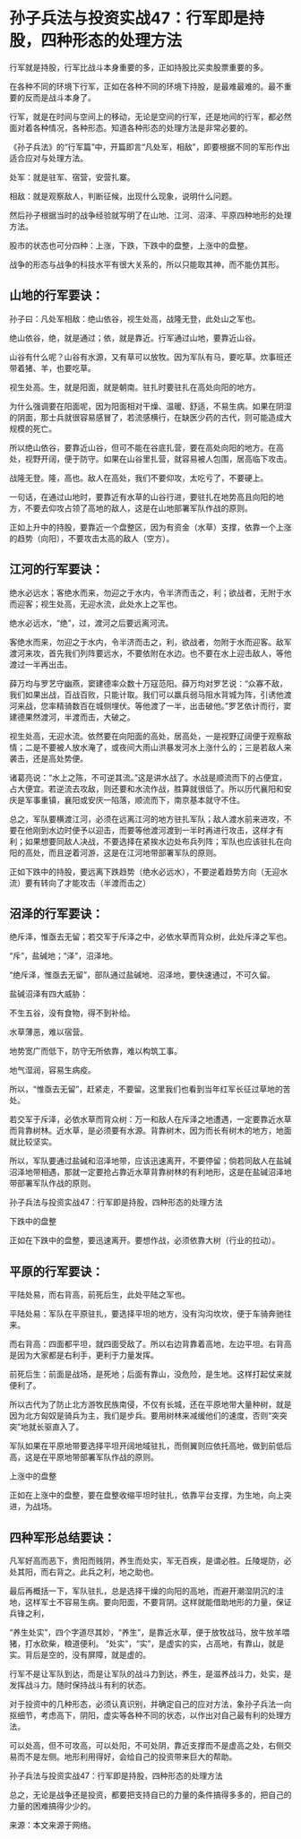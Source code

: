 # 孙子兵法与投资实战47：行军即是持股，四种形态的处理方法

行军就是持股，行军比战斗本身重要的多，正如持股比买卖股票重要的多。

在各种不同的环境下行军，正如在各种不同的环境下持股，是最难最难的。最不重要的反而是战斗本身了。

行军，就是在时间与空间上的移动，无论是空间的行军，还是地间的行军，都必然面对着各种情况，各种形态。知道各种形态的处理方法是非常必要的。

《孙子兵法》的“行军篇”中，开篇即言“凡处军，相敌”，即要根据不同的军形作出适合应对与处理方法。

处军：就是驻军、宿营，安营扎寨。

相敌：就是观察敌人，判断征候，出现什么现象，说明什么问题。

然后孙子根据当时的战争经验就写明了在山地、江河、沼泽、平原四种地形的处理方法。

股市的状态也可分四种：上涨，下跌，下跌中的盘整，上涨中的盘整。

战争的形态与战争的科技水平有很大关系的，所以只能取其神，而不能仿其形。

## 山地的行军要诀：
孙子曰：凡处军相敌：绝山依谷，视生处高，战隆无登，此处山之军也。

绝山依谷，绝，就是通过；依，就是靠近。行军通过山地，要靠近山谷。

山谷有什么呢？山谷有水源，又有草可以放牧。因为军队有马，要吃草。炊事班还带着猪、羊，也要吃草。

视生处高。生，就是阳面，就是朝南。驻扎时要驻扎在高处向阳的地方。

为什么强调要在阳面呢，因为阳面相对干燥、温暖、舒适，不易生病。如果在阴湿的阴面，那士兵就很容易感冒了，若流感横行，在缺医少药的古代，则可能造成大规模的死亡。

所以绝山依谷，要靠近山谷，但可不能在谷底扎营，要在高处向阳的地方。在高处，视野开阔，便于防守。如果在山谷里扎营，就容易被人包围，居高临下攻击。

战隆无登。隆，高也。敌人在高处，我们不要仰攻，太吃亏了，不要硬上。

一句话，在通过山地时，要靠近有水草的山谷行进，要驻扎在地势高且向阳的地方，不要去仰攻占领了高地的敌人，这是在山地部署军队作战的原则。


正如上升中的持股，要靠近一个盘整区，因为有资金（水草）支撑，依靠一个上涨的趋势（向阳），不要攻击太高的敌人（空方）。


## 江河的行军要诀：
绝水必远水；客绝水而来，勿迎之于水内，令半济而击之，利；欲战者，无附于水而迎客；视生处高，无迎水流，此处水上之军也。

绝水必远水，“绝”，过，渡河之后要远离河流。

客绝水而来，勿迎之于水内，令半济而击之，利，欲战者，勿附于水而迎客。敌军渡河来攻，首先我们列阵要远水，不要依附在水边。也不要在水上迎击敌人，等他渡过一半再出击。

薛万均与罗艺守幽燕，窦建德率众数十万寇范阳。薛万均对罗艺说：“众寡不敌，我们如果出战，百战百败，只能计取。我们可以羸兵弱马阻水背城为阵，引诱他渡河来战，您率精骑数百在城侧埋伏。等他渡了一半，出击破他。”罗艺依计而行，窦建德果然渡河，半渡而击，大破之。


视生处高，无迎水流。依然要在向阳面的高处，居高处，一是视野辽阔便于观察敌情；二是不要被人放水淹了，或夜间大雨山洪暴发河水上涨什么的；三是若敌人来袭击，还是高处势便。

诸葛亮说：“水上之陈，不可逆其流。”这是讲水战了。水战是顺流而下的占便宜，占大便宜。若逆流去攻敌，则还要和水流作战，胜算就很低了。所以历代襄阳和安庆是军事重镇，襄阳或安庆一陷落，顺流而下，南京基本就守不住。

总之，军队要横渡江河，必须在远离江河的地方驻扎军队；敌人渡水前来进攻，不要在他刚到水边时便予以迎击，而要等他渡河渡到一半时再进行攻击，这样才有利；如果想要同敌人决战，不要选择在紧挨水边处布兵列阵；军队也应该驻扎在向阳的高处，而且逆着河游，这是在江河地带部署军队的原则。


正如下跌中的持股，要远离下跌趋势（绝水必远水），不要逆着趋势方向（无迎水流）要有转向了才能攻击（半渡而击之）

## 沼泽的行军要诀：
绝斥泽，惟亟去无留；若交军于斥泽之中，必依水草而背众树，此处斥泽之军也。

“斥”，盐碱地；“泽”，沼泽地。

“绝斥泽，惟亟去无留”，部队通过盐碱地、沼泽地，要快速通过，不可久留。

盐碱沼泽有四大威胁：

不生五谷，没有食物，得不到补给。

水草薄恶，难以宿营。

地势宽广而低下，防守无所依靠，难以构筑工事。

地气湿润，容易生病疫。

所以，“惟亟去无留”，赶紧走，不要留。这里我们也看到当年红军长征过草地的苦处。

若交军于斥泽，必依水草而背众树：万一和敌人在斥泽之地遭遇，一定要靠近水草而背靠树林。近水草，是必须要有水源。背靠树木，因为而长有树木的地方，地面就比较坚实。


所以，军队要通过盐碱和沼泽地带，应该迅速离开，不要停留；倘若同敌人在盐碱沼泽地带相遇，那就一定要抢占靠近水草背靠树林的有利地形，这是在盐碱沼泽地带部署军队作战的原则。

孙子兵法与投资实战47：行军即是持股，四种形态的处理方法

下跌中的盘整

正如在下跌中的盘整，要迅速离开。要想作战，必须依靠大树（行业的拉动）。

## 平原的行军要诀：
平陆处易，而右背高，前死后生，此处平陆之军也。

平陆处易：军队在平原驻扎，要选择平坦的地方，没有沟沟坎坎，便于车骑奔驰往来。

而右背高：四面都平坦，就四面受敌了。所以右边背靠着高地，左边平坦。右背高是因为大家都是右利手，更利于力量发挥。

前死后生：前面是战场，是死地；后面有靠山，没危险，是生地。这样打起仗来就便利了。

所以古代为了防止北方游牧民族南侵，不仅有长城，还在平原地带大量种树，就是因为北方匈奴是骑兵为主，我们是步兵。要用树林来减缓他们的速度，否则“突突突”地就长驱直入了。

军队如果在平原地带要选择平坦开阔地域驻扎，而侧翼则应依托高地，做到前低后高，这是在平原地带部署军队作战的原则。


上涨中的盘整

正如在上涨中的盘整，要在盘整收缩平坦时驻扎，依靠平台支撑，为生地，向上突进，为战场。

## 四种军形总结要诀：
凡军好高而恶下，贵阳而贱阴，养生而处实，军无百疾，是谓必胜。丘陵堤防，必处其阳，而右背之。此兵之利，地之助也。

最后再概括一下，军队驻扎，总是选择干燥的向阳的高地，而避开潮湿阴沉的洼地，这样军士不容易生病。要向阳面，不要背阴。这样就能借助地形的力量，保证兵锋之利，

“养生处实”，四个字道尽其妙，“养生”，是靠近水草，便于放牧战马，放牛放羊喂猪，打水砍柴，粮道便利。 “处实”，“实”，是虚实的实，占高地，有靠山，就是实。背后是空的，没有屏障，就是虚的。

行军不是让军队到达，而是让军队的战斗力到达，养生，是滋养战斗力，处实，是发挥战斗力。随时保持战斗有利的状态。

对于投资中的几种形态，必须认真识别，并确定自己的应对方法，象孙子兵法一向抠细节，考虑高下，阴阳，虚实等各种不同的状态，以作出对自己最有利的处理方法。

可以处高，但不可攻高，可以处阳，不可处阴，靠近支撑而不是虚高之处，右侧交易而不是左侧。地形利用得好，会给自己的投资带来巨大的帮助。

孙子兵法与投资实战47：行军即是持股，四种形态的处理方法

总之，无论是战争还是投资，都要把支持自已的力量的条件搞得多多的，把自己的力量的困难搞得少少的。

来源：本文来源于网络。
